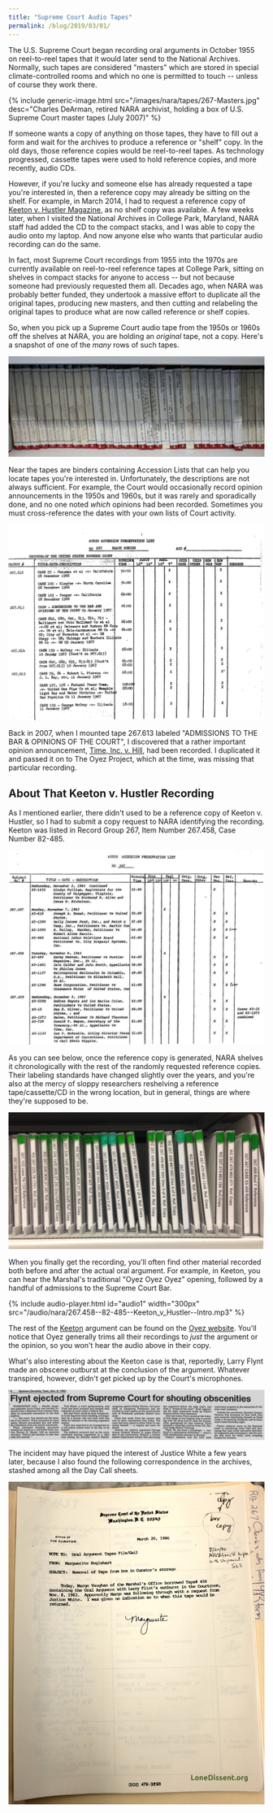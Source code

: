 ```yaml
---
title: "Supreme Court Audio Tapes"
permalink: /blog/2019/03/01/
---
```


The U.S. Supreme Court began recording oral arguments in October 1955 on reel-to-reel tapes that it would
later send to the National Archives.  Normally, such tapes are considered "masters" which are stored
in special climate-controlled rooms and which no one is permitted to touch -- unless of course they work there.

{% include generic-image.html src="/images/nara/tapes/267-Masters.jpg" desc="Charles DeArman, retired NARA archivist, holding a box of U.S. Supreme Court master tapes (July 2007)" %}

If someone wants a copy of anything on those tapes, they have to fill out a form and wait for
the archives to produce a reference or "shelf" copy.  In the old days, those reference copies would be
reel-to-reel tapes.  As technology progressed, cassette tapes were used to hold reference copies,
and more recently, audio CDs.

However, if you're lucky and someone else has already requested a tape you're interested in,
then a reference copy may already be sitting on the shelf.  For example, in March 2014, I had to request a reference copy of [Keeton v. Hustler Magazine](https://www.supremecourt.gov/pdfs/transcripts/1983/82-485_11-08-1983.pdf), as no shelf copy was available.  A few weeks later, when I visited the National
Archives in College Park, Maryland, NARA staff had added the CD to the compact stacks, and I was able to
copy the audio onto my laptop.  And now anyone else who wants that particular audio recording can do the same.

In fact, most Supreme Court recordings from 1955 into the 1970s are currently available on
reel-to-reel reference tapes at College Park, sitting on shelves in compact stacks for anyone to access --
but not because someone had previously requested them all.  Decades ago, when NARA was probably better funded,
they undertook a massive effort to duplicate all the original tapes, producing new masters, and then cutting
and relabeling the original tapes to produce what are now called reference or shelf copies.

So, when you pick up a Supreme Court audio tape from the 1950s or 1960s off the shelves at NARA,
you are holding an *original* tape, not a copy.  Here's a snapshot of one of the *many* rows of such tapes.

![RG 267 Reference Copies](/images/nara/tapes/267.612-620.jpg)

Near the tapes are binders containing Accession Lists that can help you locate tapes you're interested in.  Unfortunately, the descriptions are not always sufficient.  For example, the Court would occasionally record opinion announcements in the 1950s and 1960s, but it was rarely and sporadically done, and no one noted *which* opinions had been recorded.  Sometimes you must cross-reference the dates with your own lists of Court activity.

![1966 Supreme Court Audio Accession List - Page 7](/images/nara/1966/1966-Audio-Accession-List--Page07.png)

Back in 2007, when I mounted tape 267.613 labeled "ADMISSIONS TO THE BAR & OPINIONS OF THE COURT", I discovered that a rather important opinion announcement, [Time, Inc. v. Hill](https://www.oyez.org/cases/1965/22), had been recorded.  I duplicated it and passed it on to The Oyez Project, which at the time, was missing that particular recording.

## About That Keeton v. Hustler Recording

As I mentioned earlier, there didn't used to be a reference copy of Keeton v. Hustler, so I had to submit
a copy request to NARA identifying the recording.  Keeton was listed in Record Group 267, Item Number 267.458,
Case Number 82-485.

![1983 Supreme Court Audio Accession List - Page 4](/images/nara/1983/1983-Audio-Accession-List--Page04.jpg)

As you can see below, once the reference copy is generated, NARA shelves it chronologically with the rest of
the randomly requested reference copies.  Their labeling standards have changed slightly over the years, and
you're also at the mercy of sloppy researchers reshelving a reference tape/cassette/CD in the wrong location,
but in general, things are where they're supposed to be.

![1983 Reference Copies](/images/nara/1983/1983-Reference-Copies.jpg)

When you finally get the recording, you'll often find other material recorded both before and after the
actual oral argument.  For example, in Keeton, you can hear the Marshal's traditional "Oyez Oyez Oyez" opening, followed by a handful of admissions to the Supreme Court Bar.

{% include audio-player.html id="audio1" width="300px" src="/audio/nara/267.458--82-485--Keeton_v_Hustler--Intro.mp3" %}

The rest of the [Keeton](https://apps.oyez.org/player/#/burger8/oral_argument_audio/19772) argument can be found on the [Oyez website](https://www.oyez.org/cases/1983/82-485).  You'll notice that Oyez generally trims all their recordings to *just* the argument or the opinion, so you won't hear the audio above in their copy.

What's also interesting about the Keeton case is that, reportedly, Larry Flynt made an obscene outburst at the conclusion of the argument.  Whatever transpired, however, didn't get picked up by the Court's microphones.

![Spokane Chronicle November 1983](/images/news/1983-11-08--Spokane-Chronicle.png)

The incident may have piqued the interest of Justice White a few years later, because I also
found the following correspondence in the archives, stashed among all the Day Call sheets.

![Supreme Court Curator 1986](/images/nara/1986/1986-03-20--Supreme_Court_Curator--2014-04-21.jpg)
